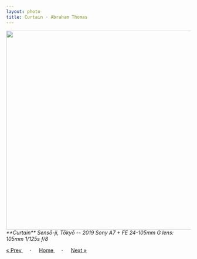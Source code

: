 ```yaml
---
layout: photo
title: Curtain · Abraham Thomas
---
```


<img src="/assets/photos/Curtain.jpg" width="540px" class="photo">

<i>
**Curtain**  
Sensō-ji, Tōkyō -- 2019  
Sony A7 + FE 24-105mm G lens: 105mm 1/125s f/8  
</i>

<a href="/gallery/umbrella"> &laquo; Prev </a> &emsp; · &emsp; 
<a href="/gallery"> Home </a> &emsp; · &emsp; 
<a href="/gallery/waves"> Next &raquo; </a>
